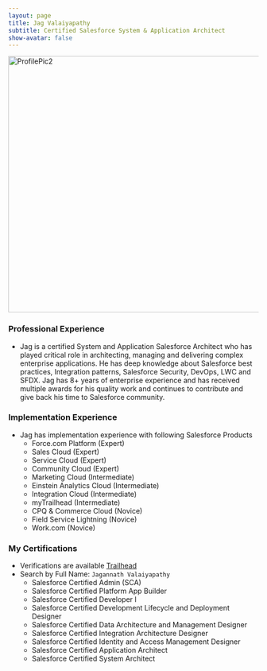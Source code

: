 ```yaml
---
layout: page
title: Jag Valaiyapathy
subtitle: Certified Salesforce System & Application Architect
show-avatar: false
---
```


<img width="516" alt="ProfilePic2" src="https://user-images.githubusercontent.com/2145211/93158865-09265800-f6db-11ea-88b3-737ef2df833f.png">

### Professional Experience

* Jag is a certified System and Application Salesforce Architect who has played critical role in architecting, managing and delivering complex enterprise applications. He has deep knowledge about Salesforce best practices, Integration patterns, Salesforce Security, DevOps, LWC and SFDX. Jag has 8+ years of enterprise experience and has received multiple awards for his quality work and continues to contribute and give back his time to Salesforce community.

### Implementation Experience

* Jag has implementation experience with following Salesforce Products
  * Force.com Platform (Expert)
  * Sales Cloud (Expert)
  * Service Cloud (Expert)
  * Community Cloud (Expert)
  * Marketing Cloud (Intermediate)
  * Einstein Analytics Cloud (Intermediate)
  * Integration Cloud (Intermediate)
  * myTrailhead (Intermediate)
  * CPQ & Commerce Cloud (Novice)
  * Field Service Lightning (Novice)
  * Work.com (Novice)

### My Certifications

* Verifications are available [Trailhead](https://trailhead.salesforce.com/credentials/verification) 
* Search by Full Name: `Jagannath Valaiyapathy`
  * Salesforce Certified Admin (SCA)
  * Salesforce Certified Platform App Builder
  * Salesforce Certified Developer I
  * Salesforce Certified Development Lifecycle and Deployment Designer
  * Salesforce Certified Data Architecture and Management Designer
  * Salesforce Certified Integration Architecture Designer
  * Salesforce Certified Identity and Access Management Designer
  * Salesforce Certified Application Architect
  * Salesforce Certified System Architect
